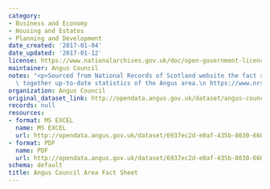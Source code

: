 ```yaml
---
category:
- Business and Economy
- Housing and Estates
- Planning and Development
date_created: '2017-01-04'
date_updated: '2017-01-12'
license: https://www.nationalarchives.gov.uk/doc/open-government-licence/version/3/
maintainer: Angus Council
notes: "<p>Sourced from National Records of Scotland website the fact sheet brings\
  \ together up-to-date statistics of the Angus area.\n https://www.nrscotland.gov.uk/statistics-and-data/statistics/stats-at-a-glance/council-area-profiles</p>"
organization: Angus Council
original_dataset_link: http://opendata.angus.gov.uk/dataset/angus-council-area-fact-sheet
records: null
resources:
- format: MS EXCEL
  name: MS EXCEL
  url: http://opendata.angus.gov.uk/dataset/6937ec2d-e0af-435b-8030-66090b0b4033/resource/b94f0cc6-1b9c-4dab-baf4-e6655239ad97/download/angus-council-area-fact-sheet.xls
- format: PDF
  name: PDF
  url: http://opendata.angus.gov.uk/dataset/6937ec2d-e0af-435b-8030-66090b0b4033/resource/90530c83-2efc-400a-a6b1-24039d8a6093/download/angus-council-area-fact-sheet.pdf
schema: default
title: Angus Council Area Fact Sheet
---
```

